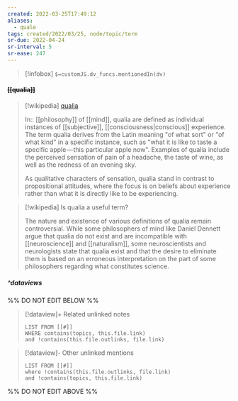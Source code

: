 ```yaml
---
created: 2022-03-25T17:49:12 
aliases:
  - quale
tags: created/2022/03/25, node/topic/term
sr-due: 2022-04-24
sr-interval: 5
sr-ease: 247
---
```

> [!infobox]
`$=customJS.dv_funcs.mentionedIn(dv)`

#### <s class="topic-title">[[qualia]]</s>

> [!wikipedia] [qualia](https://en.wikipedia.org/wiki/Qualia)
> 
> In:: [[philosophy]] of [[mind]],
> qualia are defined as individual instances of [[subjective]], [[consciousness|conscious]] experience. The term qualia derives from the Latin meaning "of what sort" or "of what kind" in a specific instance, such as "what it is like to taste a specific apple — this particular apple now".
> Examples of qualia include the perceived sensation of pain of a headache, the taste of wine, as well as the redness of an evening sky.
> 
> As qualitative characters of sensation, qualia stand in contrast to propositional attitudes, where the focus is on beliefs about experience rather than what it is directly like to be experiencing.

> [!wikipedia] Is qualia a useful term?
> 
> The nature and existence of various definitions of qualia remain controversial. While some philosophers of mind like Daniel Dennett argue that qualia do not exist and are incompatible with [[neuroscience]] and [[naturalism]], some neuroscientists and neurologists state that qualia exist and that the desire to eliminate them is based on an erroneous interpretation on the part of some philosophers regarding what constitutes science.
>

##### ^dataviews

%% DO NOT EDIT BELOW %%
> [!dataview]+ Related unlinked notes
> ```dataview
> LIST FROM [[#]]
> WHERE contains(topics, this.file.link)
> and !contains(this.file.outlinks, file.link)
> ```
 
> [!dataview]- Other unlinked mentions
> ```dataview
> LIST FROM [[#]]
> where !contains(this.file.outlinks, file.link)
> and !contains(topics, this.file.link)
> ```

%% DO NOT EDIT ABOVE %%
